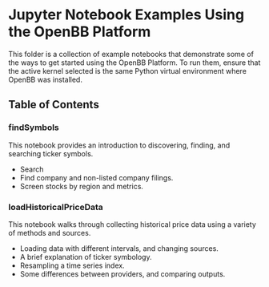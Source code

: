 # Jupyter Notebook Examples Using the OpenBB Platform

This folder is a collection of example notebooks that demonstrate some of the ways to get started using the OpenBB Platform.  To run them, ensure that the active kernel selected is the same Python virtual environment where OpenBB was installed.

## Table of Contents

### findSymbols

This notebook provides an introduction to discovering, finding, and searching ticker symbols.

- Search
- Find company and non-listed company filings.
- Screen stocks by region and metrics.

### loadHistoricalPriceData

This notebook walks through collecting historical price data using a variety of methods and sources.

- Loading data with different intervals, and changing sources.
- A brief explanation of ticker symbology.
- Resampling a time series index.
- Some differences between providers, and comparing outputs.
